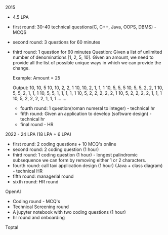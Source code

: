 2015

- 4.5 LPA
- first round: 30-40 technical questions(C, C++, Java, OOPS, DBMS) - MCQS
- second round: 3 questions for 60 minutes
- third round: 1 question for 60 minutes
  Question: Given a list of unlimited number of denominations [1, 2, 5, 10]. Given an amount, we need to provide all the list of possible unique ways in which we can provide the change.

  Example:
  Amount = 25

  Output:
  10, 10, 5
  10, 10, 2, 2, 1
  10, 10, 2, 1, 1, 1
  10, 5, 5, 5
  10, 5, 5, 2, 2, 1
  10, 5, 5, 2, 1, 1, 1
  10, 5, 5, 1, 1, 1, 1, 1
  10, 5, 2, 2, 2, 2, 2, 1
  10, 5, 2, 2, 2, 2, 1, 1, 1
  10, 5, 2, 2, 2, 2, 1, 1, 1
  ...
  ...

  - fourth round: 1 question(roman numeral to integer) - technical hr
  - fifth round: Given an application to develop (software design) - technical hr
  - final round - HR

2022 - 24 LPA (18 LPA + 6 LPA)

- first round: 2 coding questions + 10 MCQ's online
- second round: 2 coding question (1 hour)
- third round: 1 coding question (1 hour) - longest palindromic subsequence we can form by removing either 1 or 2 characters.
- fourth round: call taxi application design (1 hour) (Java + class diagram) - technical HR
- fifth round: managerial round
- sixth round: HR round

OpenAI

- Coding round - MCQ's
- Technical Screening round
- A jupyter notebook with two coding questions (1 hour)
- hr round and onboarding

Toptal
